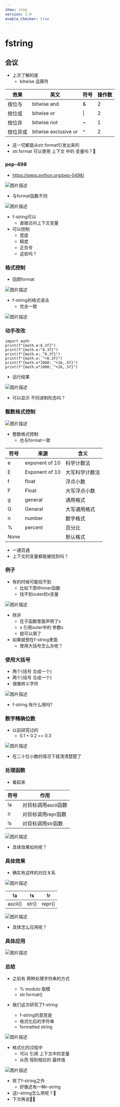 ```yaml
---
show: step
version: 1.0
enable_checker: true
---
```


# fstring

## 会议

- 上次了解的是 
	- bitwise 运算符

|效果|英文|符号|操作数|
|---|---|---|---|
|按位与|bitwise and|& | 2 |
|按位或|bitwise or| \| | 2 |
|按位非|bitwise not | ~ | 1 |
|按位异或|bitwise exclusive or | ^ | 2 |

- 这一切都是从str.format引发出来的
- str.format 可以使用 上下文 中的 变量吗？🤔

### pep-498

- https://peps.python.org/pep-0498/

![图片描述](https://doc.shiyanlou.com/courses/uid1190679-20230217-1676605955886)

- 与format函数不同

![图片描述](https://doc.shiyanlou.com/courses/uid1190679-20230217-1676606267295)

- f-string可以
	- 直接访问上下文变量
- 可以控制
	- 宽度
	- 精度
	- 正负号
	- 这些吗？

### 格式控制

- 回顾format

![图片描述](https://doc.shiyanlou.com/courses/uid1190679-20230217-1676607345144)

- f-string的格式语法
	- 完全一致

![图片描述](https://doc.shiyanlou.com/courses/uid1190679-20230217-1676607376368)

### 动手改改

```
import math
print(f"{math.e:8.3f}")
print(f"{math.e:^8.3f}")
print(f"{math.e:_^8.3f}")
print(f"{math.e:_^+8.3f}")
print(f"{math.e*1000:_^+16,.5f}")
print(f"{math.e*1000:_^+16,.5f}")
```

- 运行结果

![图片描述](https://doc.shiyanlou.com/courses/uid1190679-20240202-1706876854417)

- 可以显示 不同进制形态吗？

### 整数格式控制

![图片描述](https://doc.shiyanlou.com/courses/uid1190679-20230217-1676607584480)

- 整数格式控制
	- 也与format一致

|符号|来源|含义|
|---|---|---|
|e|exponent of 10 | 科学计数法|
|E|Exponent of 10 | 大写科学计数法|
|f|float | 浮点小数 |
|F|Float | 大写浮点小数 |
|g |general  | 通用格式|
|G |General  | 大写通用格式|
|n|number  | 数字格式|
|% |percent  | 百分比|
|None |   | 默认格式|

- 一通百通
- 上下文的变量都能被找到吗？

### 例子

- 有的时候可能找不到
	- 比如下图中inner函数
	- 找不到outer的x变量

![图片描述](https://doc.shiyanlou.com/courses/uid1190679-20230217-1676612092848)

- 除非
	- 在子函数里面声明了x
	- x 引用outer中的 参数x
	- 就可以用了
- 如果就想在f-string里面
	- 使用大括号怎么办呢？

### 使用大括号

- 两个{括号 合成一个{
- 两个}括号 合成一个}
- 很像转义字符

![图片描述](https://doc.shiyanlou.com/courses/uid1190679-20230217-1676612886594)

- f-string 有什么用吗?

### 数字精确位数

- 以前研究过的
	- 0.1 + 0.2 == 0.3

![图片描述](https://doc.shiyanlou.com/courses/uid1190679-20231210-1702181742797)

- 在二十位小数的情况下就清清楚楚了

### 处理函数

- 看起来

|  符号 | 作用 |
|---|---|
|!a | 对目标调用ascii函数|
|!r | 对目标调用repr函数|
|!s | 对目标调用str函数|

![图片描述](https://doc.shiyanlou.com/courses/uid1190679-20230217-1676612941158)


- 具体效果如何呢？

### 具体效果

- 确实有这样的对应关系

![图片描述](https://doc.shiyanlou.com/courses/uid1190679-20230217-1676613035896)

| !a | !s | !r |
| --- | --- | --- |
| ascii()| str() | repr() |

![图片描述](https://doc.shiyanlou.com/courses/uid1190679-20230217-1676613106339)

- 具体怎么应用呢？

### 具体应用

![图片描述](https://doc.shiyanlou.com/courses/uid1190679-20240202-1706878574355)

### 总结

- 之前有 两种处理字符串的方式
	- % modulo 取模
	- str.format()

- 我们这次研究了f-string
	- f-string的意思是 
	- 格式化后的字符串
	- formatted string

![图片描述](https://doc.shiyanlou.com/courses/3584/labs/259388/uid1190679-20241208-1733652512698) 

- 格式化的过程中
	- 可以 引用 上下文中的变量
	- 从而 得到相应的 最终值

![图片描述](https://doc.shiyanlou.com/courses/uid1190679-20230217-1676613676557)

- 除了f-string之外
	- 好像还有一种r-string
- 这r-string怎么用呢？🤔
- 下次再说👋🏻